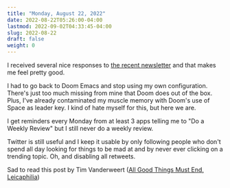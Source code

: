 ```yaml
---
title: "Monday, August 22, 2022"
date: 2022-08-22T05:26:00-04:00
lastmod: 2022-09-02T04:33:45-04:00
slug: 2022-08-22
draft: false
weight: 0
---
```


I received several nice responses to [the recent newsletter](https://rudimentarylathe.org/2022/the-lathe-saturday-august-20-2022/) and that makes me feel pretty good.

I had to go back to Doom Emacs and stop using my own configuration. There's just too much missing from mine that Doom does out of the box. Plus, I've already contaminated my muscle memory with Doom's use of Space as leader key. I kind of hate myself for this, but here we are.

I get reminders every Monday from at least 3 apps telling me to "Do a Weekly Review" but I still never do a weekly review.

Twitter is still useful and I keep it usable by only following people who don't spend all day looking for things to be mad at and by never ever clicking on a trending topic. Oh, and disabling all retweets.

Sad to read this post by Tim Vanderweert ([All Good Things Must End, Leicaphilia](http://leicaphilia.com/all-good-things-must-end/))

[//]: # "Exported with love from a post written in Org mode"
[//]: # "- https://github.com/kaushalmodi/ox-hugo"
